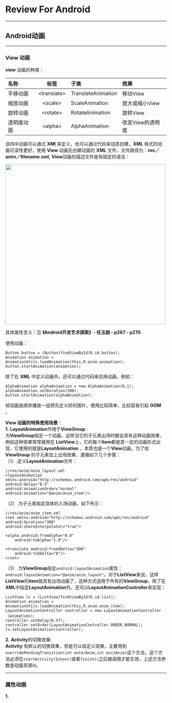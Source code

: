# Review For Android
***
## Android动画
***
### View 动画
**view** 动画的种类：  

| 名称| 标签|子类|效果|
|:---|:---:|:-----|:-----|
|平移动画|\<translate\>|TranslateAnimation|移动View|
|缩放动画|\<scale\>|ScaleAnimation|放大或缩小View|
|旋转动画|\<rotate\>|RotateAnimation|旋转View|
|透明度动画|\<alpha\>|AlphaAnimation|改变View的透明度| 

该四中动画可以通过 **XMl** 来定义，也可以通过代码来动态创建，**XML** 格式的动画可读性更好，使用 **View** 动画先创建动画的 **XML** 文件，文件路径为：**res／anim／filename.xml**, **View**动画的描述文件是有固定的语法： 

<img src = "https://raw.githubusercontent.com/Jiervs/RepsitoryResource/master/Dwelling-in-the-past/ViewAnimation.png" width = 500 /> 

具体属性含义：见 **《Android开发艺术探索》- 任玉刚 - p267 - p270** 

使用动画：  
	
	Button button = (Button)findViewById(R.id.button);
	Animation animation = AnimationUtils.loadAnimation(this,R.anim.animation);  
	button.startAnimation(animation); 
	
除了在 **XML** 中定义动画外，还可以通过代码来应用动画。例如： 
	
	AlphaAnimation alphaAnimation = new AlphaAnimation(0,1);
	alphaAnimation.setDuration(300);
	button.startAnimation(alphaAnimation);
	
帧动画是顺序播放一组预先定义好的图片，使用比较简单，比较容易引起 **OOM** 。 

**View 动画的特殊使用场景**：  
**1.** **LayoutAnimation**作用于**ViewGroup** :  
为**ViewGroup**指定一个动画，这样当它的子元素出场时都会具有这种动画效果，例如这种效果常常被用在 **ListView**上，它的每个**Item**都是意一定的动画形式出现，它使用的就是**LayoutAnimation** ，本质也是一个**View**动画，为了给**ViewGroup** 的子元素加上出场效果，遵循如下几个步骤：  
（1）.定义**LayoutAnimation**文件：
 	
	//res/anim/anim_layout.xml 	
	<layoutAnimation xmlns:android="http://schemas.android.com/apk/res/android"
	android:delay="0.5"
	android:animationOrder="normal"
	android:animation="@anim/anim_item"/> 
	
（2）.为子元素指定具体的入场动画，如下所示：
	
	//res/anim/anim_item.xml
	<set xmlns:android="http://schemas.android.com/apk/res/android"
    android:duration="300"
    android:shareInterpolator="true">
    
    <alpha android:fromAlpha="0.0"
        android:toAlpha="1.0"/>
    
    <translate android:fromXDelta="500"
        android:toXDelta="0"/>
    </set>
  
（3）.为**ViewGroup**指定`android:layoutAnimation`属性：`android:layoutAnimation="@anim/anim_layout"`。对于**ListView**来说，这样**ListView**的**item**就具有出场动画了，这种方式适用于所有的**ViewGroup**，除了在**XML**中指定**LayoutAnimation**外，还可以**LayoutAnimationController**来实现：
 
	ListView lv = (ListView)findViewById(R.id.list);
	Animation animation = AnimationUtils.loadAnimation(this,R.anim.anim_item);
	LayoutAnimationController controller = new LayoutAnimationController（animation);
	controller.setDelay(0.5f);
	controller.setOrder(LayoutAnimationController.ORDER_NORMAL);
	lv.setLayoutAnimation(controller);
	
	
**2.** **Activity**的切换效果:  
**Activity** 有默认的切换效果，但是可以自定义效果，主要用到`overridePendingTransition(int enterAnim,int exitAnim)`这个方法，这个方法必须在`startActivity(Intent)`或者`finish()`之后被调用才能生效，上述方法参数是动画资源id。

***
### 属性动画

**1.**
